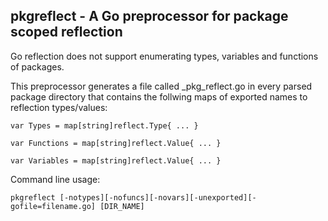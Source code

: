 ## pkgreflect - A Go preprocessor for package scoped reflection

Go reflection does not support enumerating types, variables and functions of packages.

This preprocessor generates a file called _pkg_reflect.go in every parsed package directory that contains the follwing maps of exported names to reflection types/values:

	var Types = map[string]reflect.Type{ ... }

	var Functions = map[string]reflect.Value{ ... }

	var Variables = map[string]reflect.Value{ ... }

Command line usage:

	pkgreflect [-notypes][-nofuncs][-novars][-unexported][-gofile=filename.go] [DIR_NAME]